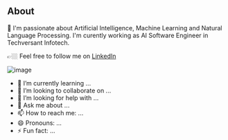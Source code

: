 
## About

🔭 I'm passionate about Artificial Intelligence, Machine Learning and Natural Language Processing. I'm curently working as AI Software Engineer in Techversant Infotech.

👉🏼 Feel free to follow me on [LinkedIn](https://www.linkedin.com/in/sreerag-radhakrishnan-599036130/)



  ![image](https://user-images.githubusercontent.com/31788971/209634772-4a1329f5-2dad-4ae2-ac72-b2a6ade7b7a4.png)


         

- 🌱 I’m currently learning ...
- 👯 I’m looking to collaborate on ...
- 🤔 I’m looking for help with ...
- 💬 Ask me about ...
- 📫 How to reach me: ...
- 😄 Pronouns: ...
- ⚡ Fun fact: ...
